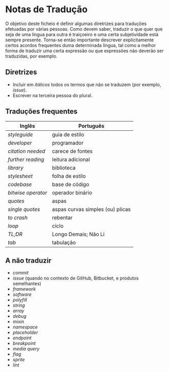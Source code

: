 # Notas de Tradução

O objetivo deste ficheio é definir algumas diretrizes para traduções efetuadas
por várias pessoas. Como devem saber, traduzir o que quer que seja de uma
língua para outra é traiçoeiro e uma certa subjetividade está sempre
presente. Torna-se então importante descrever explicitamente certos acordos
frequentes duma determinada língua, tal como a melhor forma de traduzir
uma certa expressão ou que expressões não deverão ser traduzidas, por exemplo.

## Diretrizes
- Incluir em _itálicos_ todos os termos que não se traduzem (por exemplo, _issue_).
- Escrever na terceira pessoa do plural.

## Traduções frequentes
Inglês | Português
-------|----------
_styleguide_ | guia de estilo
_developer_ | programador
_citation needed_ | carece de fontes
_further reading_ | leitura adicional
_library_ | biblioteca
_stylesheet_ | folha de estilo
_codebase_ | base de código
_bitwise operator_ | operador binário
_quotes_ | aspas
_single quotes_ | aspas curvas simples (ou) plicas
_to crash_ | rebentar
_loop_ | ciclo
_TL;DR_ | Longo Demais; Não Li
_tab_ | tabulação

## A não traduzir
- _commit_
- _issue_ (quando no contexto de GitHub, Bitbucket, e produtos semelhantes)
- _framework_
- _software_
- _polyfill_
- _string_
- _array_
- _debug_
- _mixin_
- _namespace_
- _placeholder_
- _endpoint_
- _breakpoint_
- _media query_
- _flag_
- _sprite_
- _lint_
